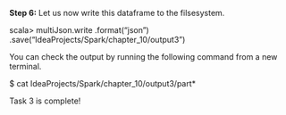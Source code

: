 
**Step 6:** Let us now write this dataframe to the filsesystem.

scala> multiJson.write
.format(“json”)
.save(“IdeaProjects/Spark/chapter_10/output3”)

 

You can check the output by running the following command from a new terminal.

$ cat IdeaProjects/Spark/chapter_10/output3/part*

 

Task 3 is complete!
